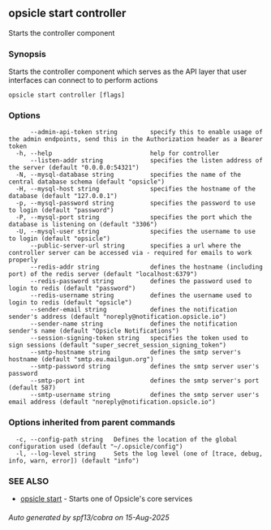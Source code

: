 ## opsicle start controller

Starts the controller component

### Synopsis

Starts the controller component which serves as the API layer that user interfaces can connect to to perform actions

```
opsicle start controller [flags]
```

### Options

```
      --admin-api-token string         specify this to enable usage of the admin endpoints, send this in the Authorization header as a Bearer token
  -h, --help                           help for controller
      --listen-addr string             specifies the listen address of the server (default "0.0.0.0:54321")
  -N, --mysql-database string          specifies the name of the central database schema (default "opsicle")
  -H, --mysql-host string              specifies the hostname of the database (default "127.0.0.1")
  -p, --mysql-password string          specifies the password to use to login (default "password")
  -P, --mysql-port string              specifies the port which the database is listening on (default "3306")
  -U, --mysql-user string              specifies the username to use to login (default "opsicle")
      --public-server-url string       specifies a url where the controller server can be accessed via - required for emails to work properly
      --redis-addr string              defines the hostname (including port) of the redis server (default "localhost:6379")
      --redis-password string          defines the password used to login to redis (default "password")
      --redis-username string          defines the username used to login to redis (default "opsicle")
      --sender-email string            defines the notification sender's address (default "noreply@notification.opsicle.io")
      --sender-name string             defines the notification sender's name (default "Opsicle Notifications")
      --session-signing-token string   specifies the token used to sign sessions (default "super_secret_session_signing_token")
      --smtp-hostname string           defines the smtp server's hostname (default "smtp.eu.mailgun.org")
      --smtp-password string           defines the smtp server user's password
      --smtp-port int                  defines the smtp server's port (default 587)
      --smtp-username string           defines the smtp server user's email address (default "noreply@notification.opsicle.io")
```

### Options inherited from parent commands

```
  -c, --config-path string   Defines the location of the global configuration used (default "~/.opsicle/config")
  -l, --log-level string     Sets the log level (one of [trace, debug, info, warn, error]) (default "info")
```

### SEE ALSO

* [opsicle start](cli/opsicle_start.md)	 - Starts one of Opsicle's core services

###### Auto generated by spf13/cobra on 15-Aug-2025
